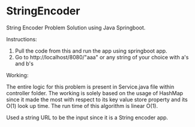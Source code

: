 # StringEncoder
String Encoder Problem Solution using Java Springboot.

Instructions:

1. Pull the code from this and run the app using springboot app.
2. Go to http://localhost/8080/"aaa" or any string of your choice with a's and b's 

Working:

The entire logic for this problem is present in Service.java file within controller folder.
The working is solely based on the usage of HashMap since it made the most with respect to its key value store property and its O(1) look up time.
The run time of this algorithm is linear O(1).

Used a string URL to be the input since it is a String encoder app.


